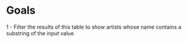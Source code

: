 # Goals

1 - Filter the results of this table to show artists whose name contains a substring of the input value
